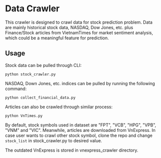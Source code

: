 # Data Crawler

This crawler is designed to crawl data for stock prediction problem. Data are mainly historical stock data, NASDAQ, Dow Jones,
etc. plus Finance/Stock
articles from VietnamTimes for market sentiment analysis, which could be a meaningful feature for prediction.

## Usage
Stock data can be pulled through CLI:
```
python stock_crawler.py
```

NASDAQ, Down Jones, etc. indices can be pulled by running the following command:
```angular2html
python collect_financial_data.py
```

Articles can also be crawled through similar process:
```
python VnTimes.py
```

By default, stock symbols used in dataset are "FPT", "VCB", "HPG", "VPB", "VNM" and "VIC". Meanwhile, articles are downloaded from VnExpress.
In case user wants to crawl other stock symbol, clone the repo and change `stock_list` in stock_crawler.py to desired value.

The outdated VnExpress is stored in vnexpress_crawler directory.
